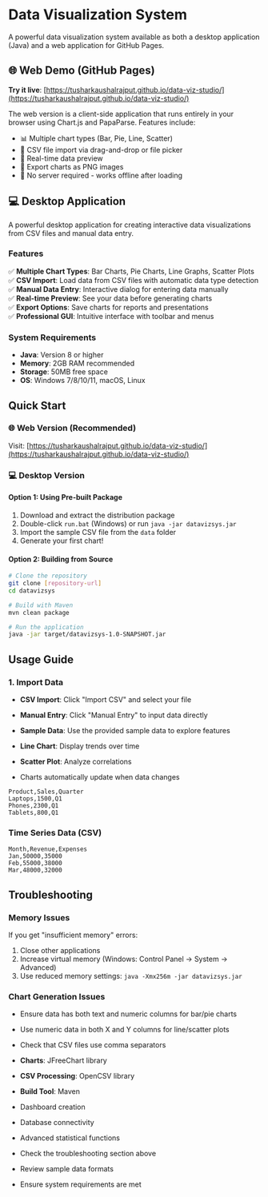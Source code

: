 # Data Visualization System

A powerful data visualization system available as both a desktop application (Java) and a web application for GitHub Pages.

## 🌐 Web Demo (GitHub Pages)

**Try it live**: [https://tusharkaushalrajput.github.io/data-viz-studio/](https://tusharkaushalrajput.github.io/data-viz-studio/)

The web version is a client-side application that runs entirely in your browser using Chart.js and PapaParse. Features include:
- 📊 Multiple chart types (Bar, Pie, Line, Scatter)
- 📁 CSV file import via drag-and-drop or file picker
- 🔄 Real-time data preview
- 💾 Export charts as PNG images
- 🚀 No server required - works offline after loading

## 💻 Desktop Application

A powerful desktop application for creating interactive data visualizations from CSV files and manual data entry.

### Features

✅ **Multiple Chart Types**: Bar Charts, Pie Charts, Line Graphs, Scatter Plots  
✅ **CSV Import**: Load data from CSV files with automatic data type detection  
✅ **Manual Data Entry**: Interactive dialog for entering data manually  
✅ **Real-time Preview**: See your data before generating charts  
✅ **Export Options**: Save charts for reports and presentations  
✅ **Professional GUI**: Intuitive interface with toolbar and menus  

### System Requirements

- **Java**: Version 8 or higher
- **Memory**: 2GB RAM recommended
- **Storage**: 50MB free space
- **OS**: Windows 7/8/10/11, macOS, Linux

## Quick Start

### 🌐 Web Version (Recommended)
Visit: [https://tusharkaushalrajput.github.io/data-viz-studio/](https://tusharkaushalrajput.github.io/data-viz-studio/)

### 💻 Desktop Version

#### Option 1: Using Pre-built Package
1. Download and extract the distribution package
2. Double-click `run.bat` (Windows) or run `java -jar datavizsys.jar`
3. Import the sample CSV file from the `data` folder
4. Generate your first chart!

#### Option 2: Building from Source
```bash
# Clone the repository
git clone [repository-url]
cd datavizsys

# Build with Maven
mvn clean package

# Run the application
java -jar target/datavizsys-1.0-SNAPSHOT.jar
```

## Usage Guide

### 1. Import Data
- **CSV Import**: Click "Import CSV" and select your file
- **Manual Entry**: Click "Manual Entry" to input data directly
- **Sample Data**: Use the provided sample data to explore features

- **Line Chart**: Display trends over time
- **Scatter Plot**: Analyze correlations
- Charts automatically update when data changes

```csv
Product,Sales,Quarter
Laptops,1500,Q1
Phones,2300,Q1
Tablets,800,Q1
```

### Time Series Data (CSV)
```csv
Month,Revenue,Expenses
Jan,50000,35000
Feb,55000,38000
Mar,48000,32000
```

## Troubleshooting

### Memory Issues
If you get "insufficient memory" errors:
1. Close other applications
2. Increase virtual memory (Windows: Control Panel → System → Advanced)
3. Use reduced memory settings: `java -Xmx256m -jar datavizsys.jar`

### Chart Generation Issues
- Ensure data has both text and numeric columns for bar/pie charts
- Use numeric data in both X and Y columns for line/scatter plots
- Check that CSV files use comma separators

- **Charts**: JFreeChart library
- **CSV Processing**: OpenCSV library
- **Build Tool**: Maven
- Dashboard creation
- Database connectivity
- Advanced statistical functions
- Check the troubleshooting section above
- Review sample data formats
- Ensure system requirements are met


